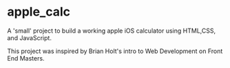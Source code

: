 # apple_calc
A 'small' project to build a working apple iOS calculator using HTML,CSS, and JavaScript.

This project was inspired by Brian Holt's intro to Web Development on Front End Masters.
